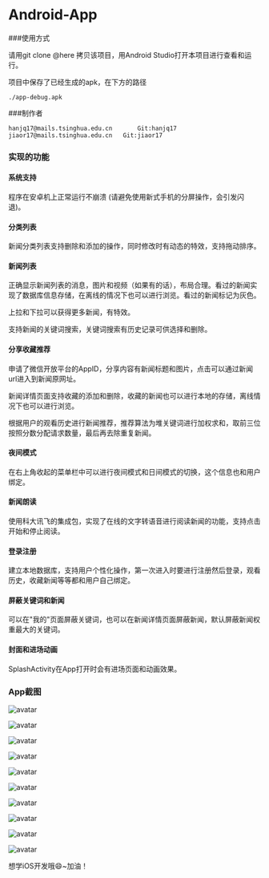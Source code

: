 # Android-App
###使用方式

请用git clone @here 拷贝该项目，用Android Studio打开本项目进行查看和运行。

项目中保存了已经生成的apk，在下方的路径

```
./app-debug.apk
```

###制作者

```
hanjq17@mails.tsinghua.edu.cn		Git:hanjq17		jiaor17@mails.tsinghua.edu.cn   Git:jiaor17
```

### 实现的功能

#### 系统支持

程序在安卓机上正常运行不崩溃 (请避免使用新式手机的分屏操作，会引发闪退)。

#### 分类列表

新闻分类列表支持删除和添加的操作，同时修改时有动态的特效，支持拖动排序。

#### 新闻列表

正确显示新闻列表的消息，图片和视频（如果有的话），布局合理。看过的新闻实现了数据库信息存储，在离线的情况下也可以进行浏览。看过的新闻标记为灰色。

上拉和下拉可以获得更多新闻，有特效。

支持新闻的关键词搜索，关键词搜索有历史记录可供选择和删除。

#### 分享收藏推荐

申请了微信开放平台的AppID，分享内容有新闻标题和图片，点击可以通过新闻url进入到新闻原网址。

新闻详情页面支持收藏的添加和删除，收藏的新闻也可以进行本地的存储，离线情况下也可以进行浏览。

根据用户的观看历史进行新闻推荐，推荐算法为堆关键词进行加权求和，取前三位按照分数分配请求数量，最后再去除重复新闻。

#### 夜间模式

在右上角收起的菜单栏中可以进行夜间模式和日间模式的切换，这个信息也和用户绑定。

#### 新闻朗读

使用科大讯飞的集成包，实现了在线的文字转语音进行阅读新闻的功能，支持点击开始和停止阅读。

#### 登录注册

建立本地数据库，支持用户个性化操作，第一次进入时要进行注册然后登录，观看历史，收藏新闻等等都和用户自己绑定。

#### 屏蔽关键词和新闻

可以在"我的"页面屏蔽关键词，也可以在新闻详情页面屏蔽新闻，默认屏蔽新闻权重最大的关键词。

#### 封面和进场动画

SplashActivity在App打开时会有进场页面和动画效果。

### App截图

![avatar](/Users/hanjq17/Desktop/1.png)

![avatar](/Users/hanjq17/Desktop/2.png)

![avatar](/Users/hanjq17/Desktop/3.png)

![avatar](/Users/hanjq17/Desktop/4.png)

![avatar](/Users/hanjq17/Desktop/6.png)

![avatar](/Users/hanjq17/Desktop/7.png)

![avatar](/Users/hanjq17/Desktop/8.png)

![avatar](/Users/hanjq17/Desktop/9.png)

![avatar](/Users/hanjq17/Desktop/10.png)

![avatar](/Users/hanjq17/Desktop/11.png)

想学iOS开发哦😄~加油！

